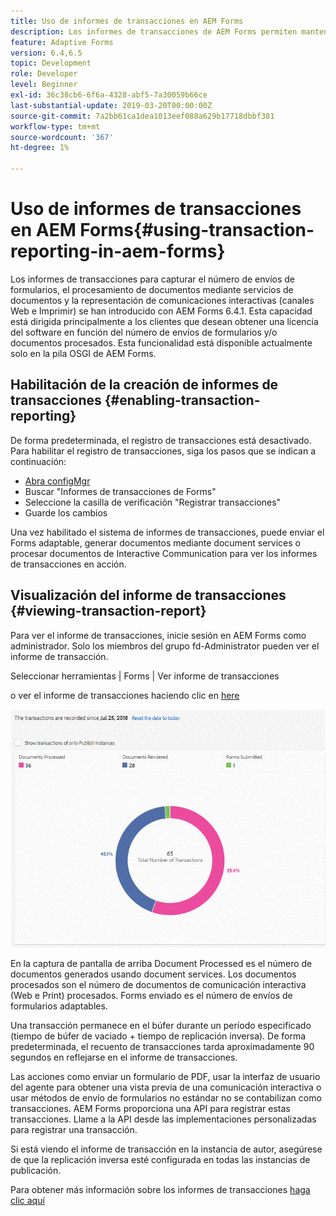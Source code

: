 ```yaml
---
title: Uso de informes de transacciones en AEM Forms
description: Los informes de transacciones de AEM Forms permiten mantener un recuento de todas las transacciones realizadas desde una fecha especificada en la implementación de AEM Forms.
feature: Adaptive Forms
version: 6.4,6.5
topic: Development
role: Developer
level: Beginner
exl-id: 36c38cb6-6f6a-4328-abf5-7a30059b66ce
last-substantial-update: 2019-03-20T00:00:00Z
source-git-commit: 7a2bb61ca1dea1013eef088a629b17718dbbf381
workflow-type: tm+mt
source-wordcount: '367'
ht-degree: 1%

---
```


# Uso de informes de transacciones en AEM Forms{#using-transaction-reporting-in-aem-forms}

Los informes de transacciones para capturar el número de envíos de formularios, el procesamiento de documentos mediante servicios de documentos y la representación de comunicaciones interactivas (canales Web e Imprimir) se han introducido con AEM Forms 6.4.1. Esta capacidad está dirigida principalmente a los clientes que desean obtener una licencia del software en función del número de envíos de formularios y/o documentos procesados. Esta funcionalidad está disponible actualmente solo en la pila OSGI de AEM Forms.

## Habilitación de la creación de informes de transacciones {#enabling-transaction-reporting}

De forma predeterminada, el registro de transacciones está desactivado. Para habilitar el registro de transacciones, siga los pasos que se indican a continuación:

* [Abra configMgr](http://localhost:4502/system/console/configMgr)
* Buscar &quot;Informes de transacciones de Forms&quot;
* Seleccione la casilla de verificación &quot;Registrar transacciones&quot;
* Guarde los cambios

Una vez habilitado el sistema de informes de transacciones, puede enviar el Forms adaptable, generar documentos mediante document services o procesar documentos de Interactive Communication para ver los informes de transacciones en acción.

## Visualización del informe de transacciones {#viewing-transaction-report}

Para ver el informe de transacciones, inicie sesión en AEM Forms como administrador. Solo los miembros del grupo fd-Administrator pueden ver el informe de transacción.

Seleccionar herramientas | Forms | Ver informe de transacciones

o ver el informe de transacciones haciendo clic en [here](http://localhost:4502/mnt/overlay/fd/transaction/gui/content/report.html)

![Informes de transacciones](assets/transactionreporting.gif)

En la captura de pantalla de arriba Document Processed es el número de documentos generados usando document services. Los documentos procesados son el número de documentos de comunicación interactiva (Web e Print) procesados. Forms enviado es el número de envíos de formularios adaptables.

Una transacción permanece en el búfer durante un período especificado (tiempo de búfer de vaciado + tiempo de replicación inversa). De forma predeterminada, el recuento de transacciones tarda aproximadamente 90 segundos en reflejarse en el informe de transacciones.

Las acciones como enviar un formulario de PDF, usar la interfaz de usuario del agente para obtener una vista previa de una comunicación interactiva o usar métodos de envío de formularios no estándar no se contabilizan como transacciones. AEM Forms proporciona una API para registrar estas transacciones. Llame a la API desde las implementaciones personalizadas para registrar una transacción.

Si está viendo el informe de transacción en la instancia de autor, asegúrese de que la replicación inversa esté configurada en todas las instancias de publicación.

Para obtener más información sobre los informes de transacciones [haga clic aquí](https://helpx.adobe.com/experience-manager/6-4/forms/using/transaction-reports-overview.html)
